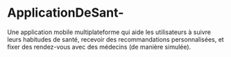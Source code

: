 # ApplicationDeSant-
Une application mobile multiplateforme qui aide les utilisateurs à suivre leurs habitudes de santé, recevoir des recommandations personnalisées, et fixer des rendez-vous avec des médecins (de manière simulée).

